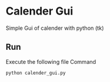 # Calender Gui 
Simple Gui of calender with python (tk)

## Run
Execute the following file Command

    python calender_gui.py
